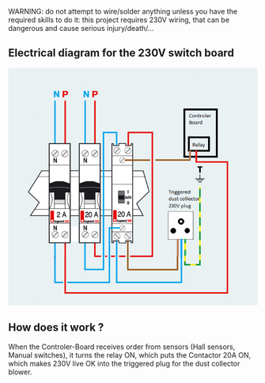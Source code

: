 

WARNING: do not attempt to wire/solder anything unless you have the required skills to do it: this project
requires 230V wiring, that can be dangerous and cause serious injury/death/...

## Electrical diagram for the 230V switch board

![Diagram](https://github.com/vincent-bruel/arduino-and-co/blob/master/Projects/DustCollectorCommander-ArduinoNano-HallSensorsA3144/Switch-Board/switch-board.png)

## How does it work ?
When the Controler-Board receives order from sensors (Hall sensors, Manual switches), it
turns the relay ON, which puts the Contactor 20A ON, which makes 230V live OK into the triggered plug
for the dust collector blower.